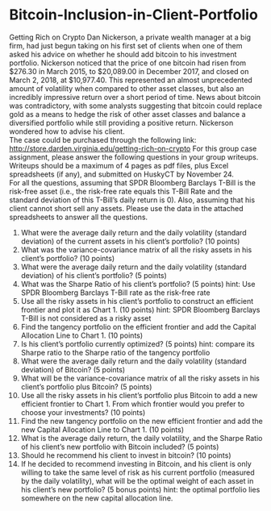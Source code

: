 # Bitcoin-Inclusion-in-Client-Portfolio
Getting Rich on Crypto 
Dan Nickerson, a private wealth manager at a big firm, had just begun taking on his first set of 
clients when one of them asked his advice on whether he should add bitcoin to his investment 
portfolio. Nickerson noticed that the price of one bitcoin had risen from $276.30 in March 2015, 
to $20,089.00 in December 2017, and closed on March 2, 2018, at $10,977.40. This represented 
an almost unprecedented amount of volatility when compared to other asset classes, but also an 
incredibly impressive return over a short period of time. News about bitcoin was contradictory, 
with some analysts suggesting that bitcoin could replace gold as a means to hedge the risk of other 
asset classes and balance a diversified portfolio while still providing a positive return. Nickerson 
wondered how to advise his client.  
The case could be purchased through the following link:  
http://store.darden.virginia.edu/getting-rich-on-crypto 
For this group case assignment, please answer the following questions in your group writeups. 
Writeups should be a maximum of 4 pages as pdf files, plus Excel spreadsheets (if any), and 
submitted on HuskyCT by November 24.  
For all the questions, assuming that SPDR Bloomberg Barclays T-Bill is the risk-free asset (i.e., 
the risk-free rate equals this T-Bill Rate and the standard deviation of this T-Bill’s daily return is 
0). Also, assuming that his client cannot short sell any assets. Please use the data in the attached 
spreadsheets to answer all the questions. 
1. What were the average daily return and the daily volatility (standard deviation) of the 
current assets in his client’s portfolio? (10 points) 
2. What was the variance-covariance matrix of all the risky assets in his client’s portfolio? 
(10 points) 
3. What were the average daily return and the daily volatility (standard deviation) of his 
client’s portfolio?  (5 points)  
4. What was the Sharpe Ratio of his client’s portfolio? (5 points) hint: Use SPDR Bloomberg 
Barclays T-Bill rate as the risk-free rate 
5. Use all the risky assets in his client’s portfolio to construct an efficient frontier and plot it 
as Chart 1. (10 points) hint: SPDR Bloomberg Barclays T-Bill is not considered as a risky 
asset 
6. Find the tangency portfolio on the efficient frontier and add the Capital Allocation Line to 
Chart 1. (10 points) 
7. Is his client’s portfolio currently optimized? (5 points) hint: compare its Sharpe ratio to 
the Sharpe ratio of the tangency portfolio 
8. What were the average daily return and the daily volatility (standard deviation) of Bitcoin? 
(5 points) 
9. What will be the variance-covariance matrix of all the risky assets in his client’s portfolio 
plus Bitcoin? (5 points) 
10. Use all the risky assets in his client’s portfolio plus Bitcoin to add a new efficient frontier 
to Chart 1. From which frontier would you prefer to choose your investments? (10 points) 
11. Find the new tangency portfolio on the new efficient frontier and add the new Capital 
Allocation Line to Chart 1. (10 points) 
12. What is the average daily return, the daily volatility, and the Sharpe Ratio of his client’s 
new portfolio with Bitcoin included? (5 points) 
13. Should he recommend his client to invest in bitcoin? (10 points) 
14. If he decided to recommend investing in Bitcoin, and his client is only willing to take the 
same level of risk as his current portfolio (measured by the daily volatility), what will be 
the optimal weight of each asset in his client’s new portfolio? (5 bonus points) hint: the 
optimal portfolio lies somewhere on the new capital allocation line.
